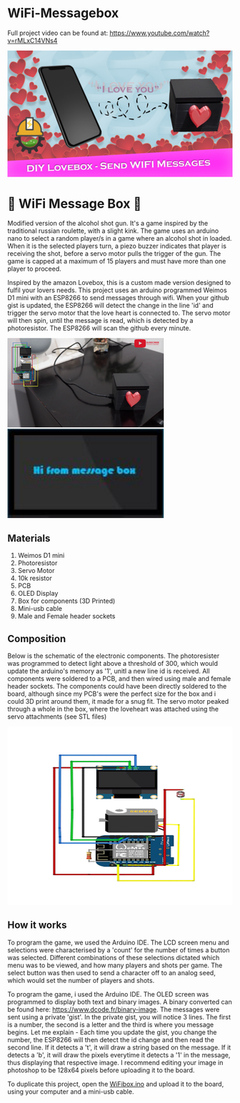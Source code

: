 # WiFi-Messagebox

Full project video can be found at: https://www.youtube.com/watch?v=rMLxC14VNs4

![WiFi Message Box](https://github.com/EngineeringDads/WiFi-Messagebox/blob/main/Thumbnail.jpg?raw=true")

# :love_letter: WiFi Message Box :love_letter:

Modified version of the alcohol shot gun. It's a game inspired by the traditional russian roulette, with a slight kink. The game uses an arduino nano to select a random player/s in a game where an alcohol shot in loaded. When it is the selected players turn, a piezo buzzer indicates that player is receiving the shot, before a servo motor pulls the trigger of the gun. The game is capped at a maximum of 15 players and must have more than one player to proceed.

Inspired by the amazon Lovebox, this is a custom made version designed to fulfil your lovers needs. This project uses an arduino programmed Weimos D1 mini with an ESP8266 to send messages through wifi. When your github gist is updated, the ESP8266 will detect the change in the line 'id' and trigger the servo motor that the love heart is connected to. The servo motor will then spin, until the message is read, which is detected by a photoresistor. The ESP8266 will scan the github every minute.

<img src="https://raw.githubusercontent.com/EngineeringDads/WiFi-Messagebox/main/Lovebox%20video_Moment.jpg" width="350" height="200"> <img src="https://raw.githubusercontent.com/EngineeringDads/WiFi-Messagebox/main/Hi.JPG" width="350" height="200">

## Materials

1. Weimos D1 mini
2. Photoresistor
3. Servo Motor
4. 10k resistor
5. PCB
6. OLED Display
7. Box for components (3D Printed)
8. Mini-usb cable
9. Male and Female header sockets

## Composition

Below is the schematic of the electronic components. The photoresister was programmed to detect light above a threshold of 300, which would update the arduino's memory as '1', unitl a new line id is received. All components were soldered to a PCB, and then wired using male and female header sockets. The components could have been directly soldered to the board, although since my PCB's were the perfect size for the box and i could 3D print around them, it made for a snug fit. The servo motor peaked through a whole in the box, where the loveheart was attached using the servo attachments (see STL files)

<img src="https://raw.githubusercontent.com/EngineeringDads/WiFi-Messagebox/main/Circuit.png" width="700" height="400">

## How it works

To program the game, we used the Arduino IDE. The LCD screen menu and selections were characterised by a 'count' for the number of times a button was selected. Different combinations of these selections dictated which menu was to be viewed, and how many players and shots per game. The select button was then used to send a character off to an analog seed, which would set the number of players and shots.

To program the game, i used the Arduino IDE. The OLED screen was programmed to display both text and binary images. A binary converted can be found here: https://www.dcode.fr/binary-image. The messages were sent using a private 'gist'. In the private gist, you will notice 3 lines. The first is a number, the second is a letter and the third is where you message begins. Let me explain - Each time you update the gist, you change the number, the ESP8266 will then detect the id change and then read the second line. If it detects a 't', it will draw a string based on the message. If it detects a 'b', it will draw the pixels everytime it detects a '1' in the message, thus displaying that respective image. I recommend editing your image in photoshop to be 128x64 pixels before uploading it to the board.

To duplicate this project, open the [WiFibox.ino](https://github.com/EngineeringDads/WiFi-Messagebox/blob/main/Code/WiFiBox.ino "WiFibox.ino") and upload it to the board, using your computer and a mini-usb cable.
